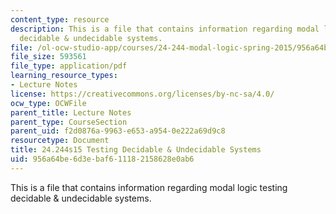 ```yaml
---
content_type: resource
description: This is a file that contains information regarding modal logic testing
  decidable & undecidable systems.
file: /ol-ocw-studio-app/courses/24-244-modal-logic-spring-2015/956a64be6d3ebaf611182158628e0ab6_MIT24_244S15_Testing.pdf
file_size: 593561
file_type: application/pdf
learning_resource_types:
- Lecture Notes
license: https://creativecommons.org/licenses/by-nc-sa/4.0/
ocw_type: OCWFile
parent_title: Lecture Notes
parent_type: CourseSection
parent_uid: f2d0876a-9963-e653-a954-0e222a69d9c8
resourcetype: Document
title: 24.244s15 Testing Decidable & Undecidable Systems
uid: 956a64be-6d3e-baf6-1118-2158628e0ab6
---
```

This is a file that contains information regarding modal logic testing decidable & undecidable systems.